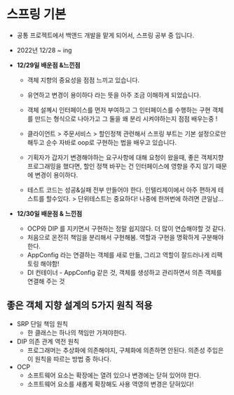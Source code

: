 # 스프링 기본 

- 공통 프로젝트에서 백앤드 개발을 맡게 되어서, 스프링 공부 중 입니다. 

- 2022년 12/28 ~ ing 

- **12/29일 배운점 &느낀점**

  - 객체 지향의 중요성을 점점 느끼고 있습니다.

  - 유연하고 변경이 용이하다 라는 뜻을 아주 조금 이해하게 되었습니다. 

  - 객체 설꼐시 인터페이스를 먼저 부여하고 그 인터페이스를 수행하는 구현 객체를 만드는 형식으로 나아가고 그 둘을 왜 분리 시켜야하는지 점점 배우는중 !

  - 클라이언트 > 주문서비스 > 할인정책 관련해서 스프링 부트는 기본 설정으로만 해두고 순수 자바로 oop로 구현하는 법을 배우고 있습니다. 

  - 기획자가 갑자기 변경해야하는 요구사항에 대해 요청이 왔을때, 좋은 객체지향 프로그래밍을 했다면, 할인 정책 바꾸는 건 인터페이스에 영향을 주지 않기 때문에 변경이 용이하다. 

  - 테스트 코드는 성공&실패 전부 만들어야 한다. 인텔리제이에서 아주 편하게 테스트를 할수있다. > 단위테스트는 중요하다! 나중에 한꺼번에 하려면 큰일남...

     

- **12/30일 배운점 & 느낀점**
  - OCP와 DIP 를 지키면서 구현하는 정말 쉽지않다. 더 많이 연습해야할 것 같다. 
  - 처음으로 온전히 책임을 분리해서 구현해봄. 역할과 구현을 명확하게 구분해야한다. 
  - AppConfig 라는 연결하는 객체를 새로 만듦, 그리고 역할이 잘드러나게 리팩토링 해야함! 
  - DI 컨테이너 - AppConfig  같은 것, 객체를 생성하고 관리하면서 의존 객체를 연결해 주는 것

## 좋은 객체 지향 설계의 5가지 원칙 적용

- SRP 단일 책임 원칙
  - 한 클래스는 하나의 책임만 가져야한다. 
- DIP 의존 관계 역전 원칙
  - 프로그래머는 추상화에 의존해야지, 구체화에 의존하면 안된다. 의존성 주입은 이 원칙을 따르는 방법 중 하나다. 
- OCP 
  - 소프트웨어 요소는 확장에는 열려 있으나 변경에는 닫혀 있어야 한다. 
  - 소프트웨어 요소를 새롭게 확장해도 사용 역영의 변경은 닫혀있다!



